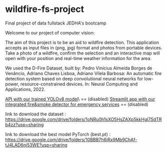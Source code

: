 # wildfire-fs-project
Final project of data fullstack JEDHA's bootcamp

Welcome to our project of computer vision:

The aim of this project is to be an aid to wildfire detection. This application accepts as input files in (png, jpg) format and photos from portable devices. Take a photo of a wildfire, confirm the selection and an interactive map will open with your position and real-time weather information for the area. 



We used the D-Fire Dataset, built by:
Pedro Vinícius Almeida Borges de Venâncio, Adriano Chaves Lisboa, Adriano Vilela Barbosa: An automatic fire detection system based on deep convolutional neural networks for low-power, resource-constrained devices. In: Neural Computing and Applications, 2022.

[API with our trained YOLOv8 model](https://wildfire-project-backend.herokuapp.com)\ == (disabled)
[Streamlit app with our integrated fire&smoke detector for emergency services](https://wildfire-project-streamlit.herokuapp.com/) == (disabled)


link to download the dataset : https://drive.google.com/drive/folders/1oNRu0h1sXO5HsZAXp5kkHgl7SdTRb4zz?usp=sharing

link to download the best model PyTorch (best.pt) : https://drive.google.com/drive/folders/10BBB7h6iRx9Mb9ChAf-tJ4LAD6nj53WE?usp=sharing

